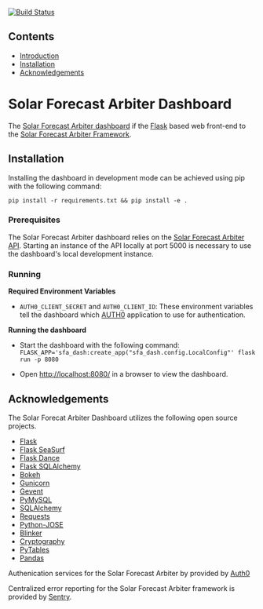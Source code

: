 [![Build Status](https://dev.azure.com/solararbiter/solarforecastarbiter/_apis/build/status/SolarArbiter.solarforecastarbiter_dashboard?branchName=master)](https://dev.azure.com/solararbiter/solarforecastarbiter/_build/latest?definitionId=3&branchName=master)

## Contents
- [Introduction](#solar-forecast-arbiter-dashboard)
- [Installation](#installation)
- [Acknowledgements](#acknowledgements)

# Solar Forecast Arbiter Dashboard

The [Solar Forecast Arbiter dashboard](https://dashboard.solarforecastarbiter.org)
if the [Flask](http://flask.pocoo.org/) based web front-end to the 
[Solar Forecast Arbiter Framework](https://solarforecastarbiter.org/documentation/framework/).

## Installation

Installing the dashboard in development mode can be achieved using pip with the
following command:

`pip install -r requirements.txt && pip install -e .`

### Prerequisites
The Solar Forecast Arbiter dashboard relies on the
[Solar Forecast Arbiter API](https://github.com/SolarArbiter/solarforecastarbiter-api).
Starting an instance of the API locally at port 5000 is necessary to use the
dashboard's local development instance.


### Running

**Required Environment Variables**

- `AUTH0_CLIENT_SECRET` and `AUTH0_CLIENT_ID`: These environment variables
  tell the dashboard which [AUTH0](https://auth0.com/) application to use for
  authentication.

**Running the dashboard**
- Start the dashboard with the following command:
  `FLASK_APP='sfa_dash:create_app("sfa_dash.config.LocalConfig"' flask run -p 8080`

- Open [http://localhost:8080/](http://localhost:8080/) in a browser to view the dashboard.

## Acknowledgements

The Solar Forecat Arbiter Dashboard utilizes the following open source projects.

- [Flask](https://flask.palletsprojects.com/en/1.1.x/)
- [Flask SeaSurf](https://flask-seasurf.readthedocs.io/en/latest/)
- [Flask Dance](https://flask-dance.readthedocs.io/en/latest/)
- [Flask SQLAlchemy](https://flask-sqlalchemy.palletsprojects.com/en/2.x/)
- [Bokeh](http://docs.bokeh.org/en/1.3.2/index.html)
- [Gunicorn](https://gunicorn.org/)
- [Gevent](http://www.gevent.org/)
- [PyMySQL](https://pymysql.readthedocs.io/en/latest/)
- [SQLAlchemy](https://www.sqlalchemy.org/)
- [Requests](https://requests.readthedocs.io/en/master/)
- [Python-JOSE](https://python-jose.readthedocs.io/en/latest/)
- [Blinker](https://pythonhosted.org/blinker/)
- [Cryptography](https://cryptography.io/en/latest/)
- [PyTables](https://www.pytables.org/usersguide/tutorials.html)
- [Pandas](https://pandas.pydata.org/)

Authenication services for the Solar Forecast Arbiter by provided by [Auth0](https://auth0.com/)

Centralized error reporting for the Solar Forecast Arbiter framework is provided by
[Sentry](https://sentry.io).
